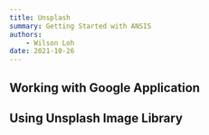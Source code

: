 ```yaml
---
title: Unsplash
summary: Getting Started with ANSIS
authors:
    - Wilson Loh
date: 2021-10-26
---
```


## Working with Google Application

## Using Unsplash Image Library

